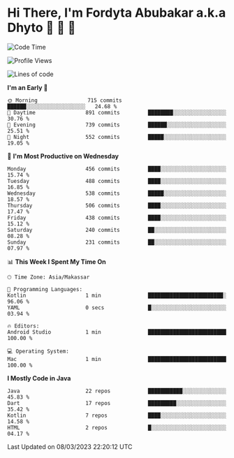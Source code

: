 # Hi There, I'm Fordyta Abubakar a.k.a Dhyto 👋 👋 👋 

<!--
**DhytoDev/dhytodev** is a ✨ _special_ ✨ repository because its `README.md` (this file) appears on your GitHub profile.

Here are some ideas to get you started:

- 🔭 I’m currently working on ...
- 🌱 I’m currently learning ...
- 👯 I’m looking to collaborate on ...
- 🤔 I’m looking for help with ...
- 💬 Ask me about ...
- 📫 How to reach me: ...
- 😄 Pronouns: ...
- ⚡ Fun fact: ...
-->

<!--START_SECTION:waka-->
![Code Time](http://img.shields.io/badge/Code%20Time-1%2C904%20hrs%2040%20mins-blue)

![Profile Views](http://img.shields.io/badge/Profile%20Views-3-blue)

![Lines of code](https://img.shields.io/badge/From%20Hello%20World%20I%27ve%20Written-2.2%20million%20lines%20of%20code-blue)

**I'm an Early 🐤** 

```text
🌞 Morning                715 commits         ██████░░░░░░░░░░░░░░░░░░░   24.68 % 
🌆 Daytime                891 commits         ████████░░░░░░░░░░░░░░░░░   30.76 % 
🌃 Evening                739 commits         ██████░░░░░░░░░░░░░░░░░░░   25.51 % 
🌙 Night                  552 commits         █████░░░░░░░░░░░░░░░░░░░░   19.05 % 
```
📅 **I'm Most Productive on Wednesday** 

```text
Monday                   456 commits         ████░░░░░░░░░░░░░░░░░░░░░   15.74 % 
Tuesday                  488 commits         ████░░░░░░░░░░░░░░░░░░░░░   16.85 % 
Wednesday                538 commits         █████░░░░░░░░░░░░░░░░░░░░   18.57 % 
Thursday                 506 commits         ████░░░░░░░░░░░░░░░░░░░░░   17.47 % 
Friday                   438 commits         ████░░░░░░░░░░░░░░░░░░░░░   15.12 % 
Saturday                 240 commits         ██░░░░░░░░░░░░░░░░░░░░░░░   08.28 % 
Sunday                   231 commits         ██░░░░░░░░░░░░░░░░░░░░░░░   07.97 % 
```


📊 **This Week I Spent My Time On** 

```text
🕑︎ Time Zone: Asia/Makassar

💬 Programming Languages: 
Kotlin                   1 min               ████████████████████████░   96.06 % 
YAML                     0 secs              █░░░░░░░░░░░░░░░░░░░░░░░░   03.94 % 

🔥 Editors: 
Android Studio           1 min               █████████████████████████   100.00 % 

💻 Operating System: 
Mac                      1 min               █████████████████████████   100.00 % 
```

**I Mostly Code in Java** 

```text
Java                     22 repos            ███████████░░░░░░░░░░░░░░   45.83 % 
Dart                     17 repos            █████████░░░░░░░░░░░░░░░░   35.42 % 
Kotlin                   7 repos             ████░░░░░░░░░░░░░░░░░░░░░   14.58 % 
HTML                     2 repos             █░░░░░░░░░░░░░░░░░░░░░░░░   04.17 % 
```




 Last Updated on 08/03/2023 22:20:12 UTC
<!--END_SECTION:waka-->
